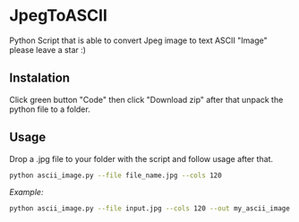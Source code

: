 # JpegToASCII
Python Script that is able to convert Jpeg image to text ASCII "Image" please leave a star :)


## Instalation

Click green button "Code" then click "Download zip" after that unpack the python file to a folder.


## Usage
Drop a .jpg file to your folder with the script and follow usage after that.

```sh
python ascii_image.py --file file_name.jpg --cols 120
```
*Example:*
```sh
python ascii_image.py --file input.jpg --cols 120 --out my_ascii_image.txt
```
